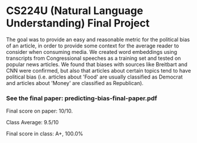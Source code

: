# CS224U (Natural Language Understanding) Final Project

The goal was to provide an easy and reasonable metric for the political bias of an article, in order to provide some context for the average reader to consider when consuming media. We created word embeddings using transcripts from Congressional speeches as a training set and tested on popular news articles.  We found that biases with sources like Breitbart and CNN were confirmed, but also that articles about certain topics tend to have political bias (i.e. articles about 'Food' are usually classified as Democrat and articles about 'Money' are classified as Republican).

### See the final paper: predicting-bias-final-paper.pdf

Final score on paper: 10/10. 

Class Average: 9.5/10

Final score in class: A+, 100.0%
